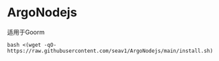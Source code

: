 # ArgoNodejs
适用于Goorm

```
bash <(wget -qO- https://raw.githubusercontent.com/seav1/ArgoNodejs/main/install.sh)
```
